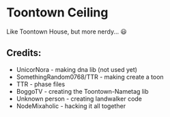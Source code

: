 # Toontown Ceiling
Like Toontown House, but more nerdy... 😃

## Credits:

* UnicorNora - making dna lib (not used yet)
* SomethingRandom0768/TTR - making create a toon
* TTR - phase files
* BoggoTV - creating the Toontown-Nametag lib
* Unknown person - creating landwalker code
* NodeMixaholic - hacking it all together
